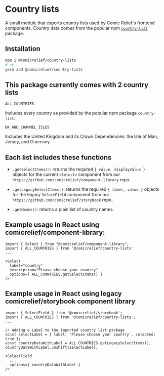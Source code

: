 # Country lists

A small module that exports country lists used by Comic Relief's frontend components. Country data comes from the popular npm [`country-list`](https://www.npmjs.com/package/country-list) package.

## Installation
```sh
npm i @comicrelief/country-lists
# or
yarn add @comicrelief/country-lists
```


## This package currently comes with 2 country lists

`ALL_COUNTRIES`

Includes every country as provided by the popular npm package `country-list`.

`UK_AND_CHANNEL_ISLES`

Includes the United Kingdom and its Crown Dependencies: the Isle of Man, Jersey, and Guernsey.


## Each list includes these functions

- `.getSelectItems()`: returns the required `{ value, displayValue }` objects for the current `<Select>` component from our `https://github.com/comicrelief/component-library` repo.

- `.getLegacySelectItems()`: returns the required `{ label, value }` objects for the legacy `SelectField` component from our `https://github.com/comicrelief/storybook` repo.

- `.getNames()`: returns a plain list of country names.


## Example usage in React using comicrelief/component-library:
```
import { Select } from "@comicrelief/component-library";
import { ALL_COUNTRIES } from '@comicrelief/country-lists'
...

<Select
  label="country"
  description="Please choose your country"
  options={ ALL_COUNTRIES.getSelectItems() }
/>
```

## Example usage in React using legacy comicrelief/storybook component library
```
import { SelectField } from '@comicrelief/storybook';
import { ALL_COUNTRIES } from '@comicrelief/country-lists';
...

// Adding a Label to the imported country list package
const selectLabel = { label: 'Please choose your country', selected: true };
const countryDataWithLabel = ALL_COUNTRIES.getLegacySelectItems();
countryDataWithLabel.unshift(selectLabel);

<SelectField
  ...
  options={ countryDataWithLabel }
/>
```
